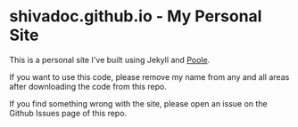 shivadoc.github.io - My Personal Site
==================

This is a personal site I've built using Jekyll and [Poole](https://demo.getpoole.com/).

If you want to use this code, please remove my name from any and all areas after downloading the code from this repo.

If you find something wrong with the site, please open an issue on the Github Issues page of this repo.
